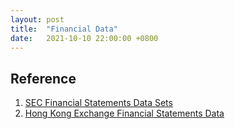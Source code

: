 ```yaml
---
layout: post
title:  "Financial Data"
date:   2021-10-10 22:00:00 +0800
---
```



## Reference

1. [SEC Financial Statements Data Sets](https://www.sec.gov/dera/data/financial-statement-data-sets.html)
2. [Hong Kong Exchange Financial Statements Data](https://www1.hkexnews.hk/search/titlesearch.xhtml)
